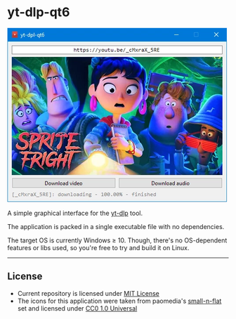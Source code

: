 

# yt-dlp-qt6
![Screenshot](yt-dlp-qt6.webp)

A simple graphical interface for the [yt-dlp](https://github.com/yt-dlp/yt-dlp) tool.

The application is packed in a single executable file with no dependencies.

The target OS is currently Windows ≥ 10. Though, there's no OS-dependent features or libs used, so you're free to try and build it on Linux.

--- 

## License

- Current repository is licensed under [MIT License](https://github.com/sentenzo/try-yt-dlp/blob/master/LICENSE)
- The icons for this application were taken from paomedia's [small-n-flat](https://github.com/paomedia/small-n-flat) set and licensed under [CC0 1.0 Universal](https://github.com/paomedia/small-n-flat/blob/master/LICENSE)
